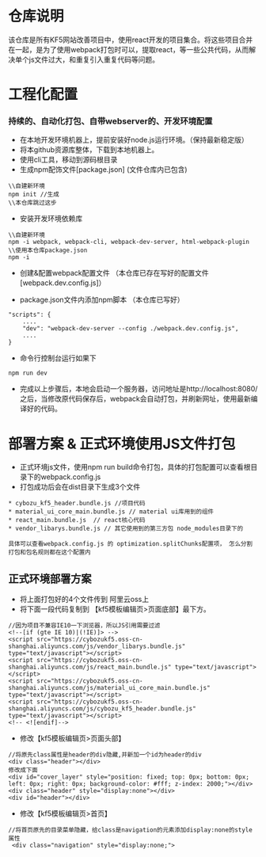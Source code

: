# 仓库说明

该仓库是所有KF5网站改善项目中，使用react开发的项目集合。将这些项目合并在一起，是为了使用webpack打包时可以，提取react，等一些公共代码，从而解决单个js文件过大，和重复引入重复代码等问题。

# 工程化配置

### 持续的、自动化打包、自带webserver的、开发环境配置

* 在本地开发环境机器上，提前安装好node.js运行环境。（保持最新稳定版）
* 将本github资源库整体，下载到本地机器上。
* 使用cli工具，移动到源码根目录
* 生成npm配饰文件\[package.json\] (文件仓库内已包含)
```
\\自建新环境
npm init //生成
\\本仓库跳过这步

```
* 安装开发环境依赖库

```
\\自建新环境
npm -i webpack, webpack-cli, webpack-dev-server, html-webpack-plugin
\\使用本仓库package.json
npm -i
```
* 创建&配置webpack配置文件 （本仓库已存在写好的配置文件\[webpack.dev.config.js\]）

* package.json文件内添加npm脚本 （本仓库已写好）
```
"scripts": {
    ....
    "dev": "webpack-dev-server --config ./webpack.dev.config.js",
    ....
}
```
* 命令行控制台运行如果下
```
npm run dev
```

* 完成以上步骤后，本地会启动一个服务器，访问地址是http://localhost:8080/
之后，当修改原代码保存后，webpack会自动打包，并刷新网址，使用最新编译好的代码。

# 部署方案 & 正式环境使用JS文件打包

* 正式环境js文件，使用npm run build命令打包，具体的打包配置可以查看根目录下的webpack.config.js
* 打包成功后会在dist目录下生成3个文件
```
* cybozu_kf5_header.bundle.js //项目代码
* material_ui_core_main.bundle.js // material ui库用到的组件
* react_main.bundle.js  // react核心代码
* vendor_libarys.bundle.js // 其它使用到的第三方包 node_modules目录下的

具体可以查看webpack.config.js 的 optimization.splitChunks配置项， 怎么分割打包和包名规则都在这个配置内
```

## 正式环境部署方案

* 将上面打包好的4个文件传到 阿里云oss上
* 将下面一段代码复制到 【kf5模板编辑页>页面底部】最下方。
```
//因为项目不兼容IE10一下浏览器，所以JS引用需要过滤
<!--[if (gte IE 10)|(!IE)]> -->
<script src="https://cybozukf5.oss-cn-shanghai.aliyuncs.com/js/vendor_libarys.bundle.js" type="text/javascript"></script>
<script src="https://cybozukf5.oss-cn-shanghai.aliyuncs.com/js/react_main.bundle.js" type="text/javascript"></script>
<script src="https://cybozukf5.oss-cn-shanghai.aliyuncs.com/js/material_ui_core_main.bundle.js" type="text/javascript"></script>
<script src="https://cybozukf5.oss-cn-shanghai.aliyuncs.com/js/cybozu_kf5_header.bundle.js" type="text/javascript"></script>
<!-- <![endif]-->
```
* 修改【kf5模板编辑页>页面头部】
```
//将原先class属性是header的div隐藏,并新加一个id为header的div
<div class="header"></div>
修改成下面
<div id="cover_layer" style="position: fixed; top: 0px; bottom: 0px; left: 0px; right: 0px; background-color: #fff; z-index: 2000;"></div> 
<div class="header" style="display:none"></div>
<div id="header"></div>
```
* 修改【kf5模板编辑页>首页】
```
//将首页原先的目录菜单隐藏，给class是navigation的元素添加display:none的style属性
 <div class="navigation" style="display:none;">
```


